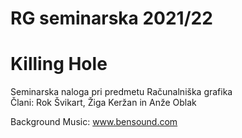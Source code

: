 # RG seminarska 2021/22 
# Killing Hole

Seminarska naloga pri predmetu Računalniška grafika <br/>
Člani: Rok Švikart, Žiga Keržan in Anže Oblak <br/>

Background Music: www.bensound.com